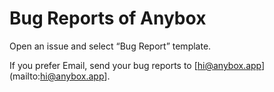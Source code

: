 # Bug Reports of Anybox

Open an issue and select “Bug Report” template.

If you prefer Email, send your bug reports to [hi@anybox.app](mailto:hi@anybox.app].
